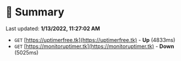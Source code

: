 # 📖 Summary
Last updated: **1/13/2022, 11:27:02 AM**

- `GET` [https://uptimerfree.tk](https://uptimerfree.tk) - **Up** (4833ms)
- `GET` [https://monitoruptimer.tk](https://monitoruptimer.tk) - **Down** (5025ms)
